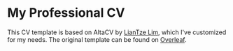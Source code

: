 # My Professional CV

This CV template is based on AltaCV by [LianTze Lim](https://github.com/liantze/AltaCV), which I've customized for my needs. The original template can be found on [Overleaf](https://www.overleaf.com/read/gtqfpbwncfvp).
